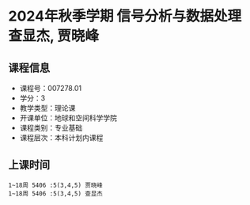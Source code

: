 # 2024年秋季学期 信号分析与数据处理 查显杰, 贾晓峰






## 课程信息

- 课程号：007278.01
- 学分：3
- 教学类型：理论课
- 开课单位：地球和空间科学学院
- 课程类别：专业基础
- 课程层次：本科计划内课程

## 上课时间

```
1~18周 5406 :5(3,4,5) 贾晓峰
1~18周 5406 :5(3,4,5) 查显杰
```

